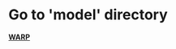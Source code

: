 # Go to 'model' directory

**[WARP](https://github.com/Gauguin94/Research_in_Graduate_School/tree/main/ecgAnalysis/model)**

